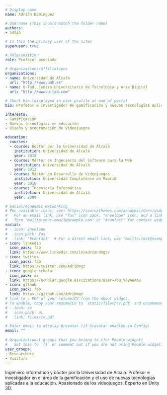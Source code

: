 ```yaml
---
# Display name
name: Adrián Domínguez

# Username (this should match the folder name)
authors:
- admin

# Is this the primary user of the site?
superuser: true

# Role/position
role: Profesor asociado

# Organizations/Affiliations
organizations:
- name: Universidad de Alcalá
  url: "http://www.uah.es"
- name: U-Tad, Centro Universitario de Tecnología y Arte Digital
  url: "http://www.u-tad.com"

# Short bio (displayed in user profile at end of posts)
bio: Profesor e investigador en gamificación y nuevas tecnologías aplicadas a la educación.

interests:
- Gamificación
- Nuevas tecnologías en educación
- Diseño y programación de videojuegos

education:
  courses:
  - course: Doctor por la Universidad de Alcalá
    institution: Universidad de Alcalá
    year: 2018
  - course: Máster en Ingeniería del Software para la Web
    institution: Universidad de Alcalá
    year: 2012
  - course: Máster en Desarrollo de Videojuegos
    institution: Universidad Complutense de Madrid
    year: 2010
  - course: Ingeniería Informática
    institution: Universidad de Alcalá
    year: 2009

# Social/Academic Networking
# For available icons, see: https://sourcethemes.com/academic/docs/widgets/#icons
#   For an email link, use "fas" icon pack, "envelope" icon, and a link in the
#   form "mailto:your-email@example.com" or "#contact" for contact widget.
social:
# - icon: envelope
#   icon_pack: fas
#   link: '#contact'  # For a direct email link, use "mailto:test@example.org".
- icon: linkedin
  icon_pack: fab
  link: https://www.linkedin.com/in/adriandmgz/  
- icon: twitter
  icon_pack: fab
  link: https://twitter.com/AdriDmgz
- icon: google-scholar
  icon_pack: ai
  link: https://scholar.google.es/citations?user=7bD_V68AAAAJ
- icon: github
  icon_pack: fab
  link: https://github.com/AdriDmgz
# Link to a PDF of your resume/CV from the About widget.
# To enable, copy your resume/CV to `static/files/cv.pdf` and uncomment the lines below.  
# - icon: cv
#   icon_pack: ai
#   link: files/cv.pdf

# Enter email to display Gravatar (if Gravatar enabled in Config)
email: ""
  
# Organizational groups that you belong to (for People widget)
#   Set this to `[]` or comment out if you are not using People widget.  
user_groups:
- Researchers
- Visitors
---
```

Ingeniero informático y doctor por la Universidad de Alcalá. Profesor e investigador en el área de la gamificación y el uso de nuevas tecnologías aplicadas a la educación. Apasionado de los videojuegos. Experto en Unity 3D.


